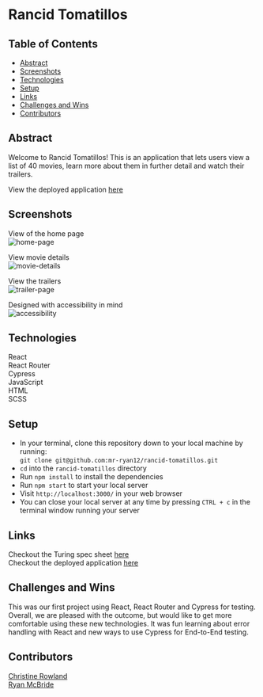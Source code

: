 # Rancid Tomatillos
  
## Table of Contents
- [Abstract](#abstract)
- [Screenshots](#screenshots)
- [Technologies](#technologies)
- [Setup](#setup)
- [Links](#links)
- [Challenges and Wins](#challenges-and-wins)
- [Contributors](#contributors)

## Abstract

Welcome to Rancid Tomatillos! This is an application that lets users view a list of 40 movies, learn more about them in further detail and watch their trailers.  
  
View the deployed application [here](https://rancid-tomatillos-2022.herokuapp.com/)

## Screenshots  
View of the home page  
![home-page](https://user-images.githubusercontent.com/62816754/153779698-6de3b00a-486d-4ed4-89fa-518e32755521.gif)
  
View movie details  
![movie-details](https://user-images.githubusercontent.com/62816754/153779753-a5f7e9d5-7059-4ef1-92ca-dde195dccc78.gif)

View the trailers  
![trailer-page](https://user-images.githubusercontent.com/62816754/153779887-c672ae4e-3e35-45a1-adbf-c518ff7badc4.gif)

Designed with accessibility in mind  
![accessibility](https://user-images.githubusercontent.com/62816754/153779998-2e9df566-6394-45c1-86b4-c2e266efbd1d.png)

   
## Technologies 
React  
React Router  
Cypress  
JavaScript  
HTML  
SCSS  

## Setup 
  
- In your terminal, clone this repository down to your local machine by running:  
  `git clone git@github.com:mr-ryan12/rancid-tomatillos.git`  
- `cd` into the `rancid-tomatillos` directory
- Run `npm install` to install the dependencies
- Run `npm start` to start your local server  
- Visit `http://localhost:3000/` in your web browser
- You can close your local server at any time by pressing `CTRL + c` in the terminal window running your server
   
## Links  
Checkout the Turing spec sheet [here](https://frontend.turing.edu/projects/module-3/rancid-tomatillos-v3.html)  
Checkout the deployed application [here](https://rancid-tomatillos-2022.herokuapp.com/)

## Challenges and Wins  
This was our first project using React, React Router and Cypress for testing. Overall, we are pleased with the outcome, but would like to get more comfortable using these new technologies. It was fun learning about error handling with React and new ways to use Cypress for End-to-End testing. 

## Contributors    
[Christine Rowland](https://github.com/Fordo29)  
[Ryan McBride](https://github.com/mr-ryan12)
